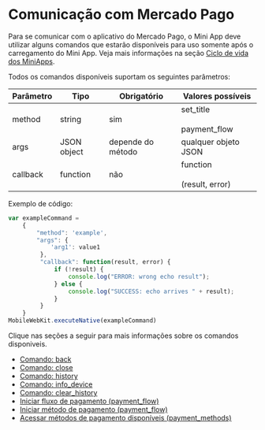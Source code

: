 # Comunicação com Mercado Pago

Para se comunicar com o aplicativo do Mercado Pago, o Mini App deve utilizar alguns comandos que estarão disponíveis para uso somente após o carregamento do Mini App. Veja mais informações na seção [Ciclo de vida dos MiniApps](/developers/pt/docs/mp-point/mini-apps/introduction/lifecycle).

Todos os comandos disponíveis suportam os seguintes parâmetros:

| Parâmetro  | Tipo  | Obrigatório  | Valores possíveis |
| --- | --- | --- | --- |
| method | string | sim | set_title <br><br> payment_flow | 
| args |  JSON object | depende do método | qualquer objeto JSON | 
| callback | function | não | function <br><br> (result, error) | 

Exemplo de código:

```javascript
var exampleCommand =
    {
        "method": 'example',
        "args": {
            'arg1': value1
         },
         "callback": function(result, error) {
             if (!result) {
                 console.log("ERROR: wrong echo result");
             } else {
                 console.log("SUCCESS: echo arrives " + result);
             }
         }
    }
MobileWebKit.executeNative(exampleCommand)
```

Clique nas seções a seguir para mais informações sobre os comandos disponiveis.

* [Comando: back]() 
* [Comando: close]()
* [Comando: history]()
* [Comando: info_device]()
* [Comando: clear_history]()
* [Iniciar fluxo de pagamento (payment_flow)]()
* [Iniciar método de pagamento (payment_flow)]()
* [Acessar métodos de pagamento disponíveis (payment_methods)]()